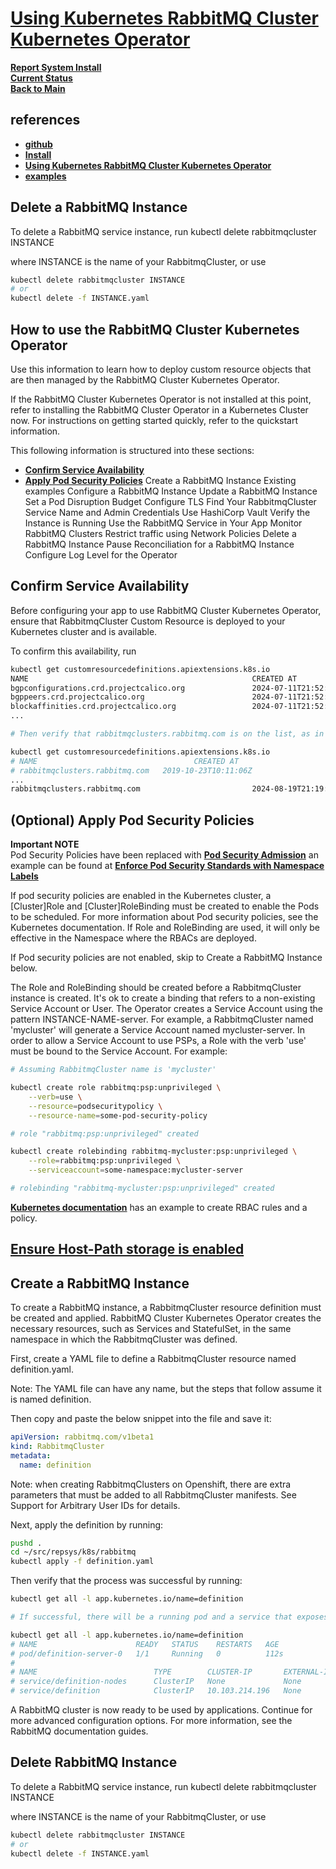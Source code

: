 # **[Using Kubernetes RabbitMQ Cluster Kubernetes Operator](https://www.rabbitmq.com/kubernetes/operator/using-operator)**

**[Report System Install](./report-system-install.md)**\
**[Current Status](../development/status/weekly/current_status.md)**\
**[Back to Main](../README.md)**

## references

- **[github](https://github.com/rabbitmq/cluster-operator)**
- **[Install](https://www.rabbitmq.com/kubernetes/operator/install-operator)**
- **[Using Kubernetes RabbitMQ Cluster Kubernetes Operator](https://www.rabbitmq.com/kubernetes/operator/using-operator)**
- **[examples](https://github.com/rabbitmq/cluster-operator/blob/main/docs/examples)**

## Delete a RabbitMQ Instance

To delete a RabbitMQ service instance, run
kubectl delete rabbitmqcluster INSTANCE

where INSTANCE is the name of your RabbitmqCluster, or use

```bash
kubectl delete rabbitmqcluster INSTANCE
# or
kubectl delete -f INSTANCE.yaml
```

## How to use the RabbitMQ Cluster Kubernetes Operator

Use this information to learn how to deploy custom resource objects that are then managed by the RabbitMQ Cluster Kubernetes Operator.

If the RabbitMQ Cluster Kubernetes Operator is not installed at this point, refer to installing the RabbitMQ Cluster Operator in a Kubernetes Cluster now. For instructions on getting started quickly, refer to the quickstart information.

This following information is structured into these sections:

- **[Confirm Service Availability](#confirm-service-availability)**
- **[Apply Pod Security Policies](#optional-apply-pod-security-policies)**
Create a RabbitMQ Instance
Existing examples
Configure a RabbitMQ Instance
Update a RabbitMQ Instance
Set a Pod Disruption Budget
Configure TLS
Find Your RabbitmqCluster Service Name and Admin Credentials
Use HashiCorp Vault
Verify the Instance is Running
Use the RabbitMQ Service in Your App
Monitor RabbitMQ Clusters
Restrict traffic using Network Policies
Delete a RabbitMQ Instance
Pause Reconciliation for a RabbitMQ Instance
Configure Log Level for the Operator

## Confirm Service Availability

Before configuring your app to use RabbitMQ Cluster Kubernetes Operator, ensure that RabbitmqCluster Custom Resource is deployed to your Kubernetes cluster and is available.

To confirm this availability, run

```bash
kubectl get customresourcedefinitions.apiextensions.k8s.io
NAME                                                  CREATED AT
bgpconfigurations.crd.projectcalico.org               2024-07-11T21:52:41Z
bgppeers.crd.projectcalico.org                        2024-07-11T21:52:42Z
blockaffinities.crd.projectcalico.org                 2024-07-11T21:52:42Z
...

# Then verify that rabbitmqclusters.rabbitmq.com is on the list, as in the example below:

kubectl get customresourcedefinitions.apiextensions.k8s.io
# NAME                                   CREATED AT
# rabbitmqclusters.rabbitmq.com   2019-10-23T10:11:06Z
...
rabbitmqclusters.rabbitmq.com                         2024-08-19T21:19:19Z
```

## (Optional) Apply Pod Security Policies

**Important NOTE**\
Pod Security Policies have been replaced with **[Pod Security Admission](https://kubernetes.io/docs/concepts/security/pod-security-admission/)** an example can be found at **[Enforce Pod Security Standards with Namespace Labels](https://kubernetes.io/docs/tasks/configure-pod-container/enforce-standards-namespace-labels)**

If pod security policies are enabled in the Kubernetes cluster, a [Cluster]Role and [Cluster]RoleBinding must be created to enable the Pods to be scheduled. For more information about Pod security policies, see the Kubernetes documentation. If Role and RoleBinding are used, it will only be effective in the Namespace where the RBACs are deployed.

If Pod security policies are not enabled, skip to Create a RabbitMQ Instance below.

The Role and RoleBinding should be created before a RabbitmqCluster instance is created. It's ok to create a binding that refers to a non-existing Service Account or User. The Operator creates a Service Account using the pattern INSTANCE-NAME-server. For example, a RabbitmqCluster named 'mycluster' will generate a Service Account named mycluster-server. In order to allow a Service Account to use PSPs, a Role with the verb 'use' must be bound to the Service Account. For example:

```bash
# Assuming RabbitmqCluster name is 'mycluster'

kubectl create role rabbitmq:psp:unprivileged \
    --verb=use \
    --resource=podsecuritypolicy \
    --resource-name=some-pod-security-policy

# role "rabbitmq:psp:unprivileged" created

kubectl create rolebinding rabbitmq-mycluster:psp:unprivileged \
    --role=rabbitmq:psp:unprivileged \
    --serviceaccount=some-namespace:mycluster-server

# rolebinding "rabbitmq-mycluster:psp:unprivileged" created
```

**[Kubernetes documentation](https://kubernetes.io/docs/concepts/policy/pod-security-policy/#example)** has an example to create RBAC rules and a policy.

## **[Ensure Host-Path storage is enabled](./host_path_storage/host_path_storage.md)**

## Create a RabbitMQ Instance

To create a RabbitMQ instance, a RabbitmqCluster resource definition must be created and applied. RabbitMQ Cluster Kubernetes Operator creates the necessary resources, such as Services and StatefulSet, in the same namespace in which the RabbitmqCluster was defined.

First, create a YAML file to define a RabbitmqCluster resource named definition.yaml.

Note: The YAML file can have any name, but the steps that follow assume it is named definition.

Then copy and paste the below snippet into the file and save it:

```yaml
apiVersion: rabbitmq.com/v1beta1
kind: RabbitmqCluster
metadata:
  name: definition
```

Note: when creating RabbitmqClusters on Openshift, there are extra parameters that must be added to all RabbitmqCluster manifests. See Support for Arbitrary User IDs for details.

Next, apply the definition by running:

```bash
pushd .
cd ~/src/repsys/k8s/rabbitmq
kubectl apply -f definition.yaml
```

Then verify that the process was successful by running:

```bash
kubectl get all -l app.kubernetes.io/name=definition

# If successful, there will be a running pod and a service that exposes the instance. For example:

kubectl get all -l app.kubernetes.io/name=definition
# NAME                      READY   STATUS    RESTARTS   AGE
# pod/definition-server-0   1/1     Running   0          112s
#
# NAME                          TYPE        CLUSTER-IP       EXTERNAL-IP   PORT(S)                        AGE
# service/definition-nodes      ClusterIP   None             None        4369/TCP                       113s
# service/definition            ClusterIP   10.103.214.196   None        5672/TCP,15672/TCP,15692/TCP   113s
```

A RabbitMQ cluster is now ready to be used by applications. Continue for more advanced configuration options. For more information, see the RabbitMQ documentation guides.

## Delete RabbitMQ Instance

To delete a RabbitMQ service instance, run
kubectl delete rabbitmqcluster INSTANCE

where INSTANCE is the name of your RabbitmqCluster, or use

```bash
kubectl delete rabbitmqcluster INSTANCE
# or
kubectl delete -f INSTANCE.yaml
```
